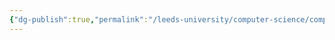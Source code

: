 ```yaml
---
{"dg-publish":true,"permalink":"/leeds-university/computer-science/compulsory-modules/professional-computing/week-3-2-software-development-process/6-implement/"}
---
```


